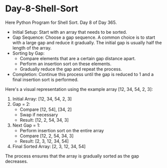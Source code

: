 # Day-8-Shell-Sort
Here Python Program for Shell Sort. Day 8 of Day 365.
- Initial Setup: Start with an array that needs to be sorted.
- Gap Sequence: Choose a gap sequence. A common choice is to start with a large gap and reduce it gradually. The initial gap is usually half the length of the array.
- Sorting by Gap:
  - Compare elements that are a certain gap distance apart.
  - Perform an insertion sort on these elements.
  - Gradually reduce the gap and repeat the process.
- Completion: Continue this process until the gap is reduced to 1 and a final insertion sort is performed.

Here's a visual representation using the example array [12, 34, 54, 2, 3]:

1. Initial Array: [12, 34, 54, 2, 3]
2. Gap = 2:
   - Compare [12, 54], [34, 2]
   - Swap if necessary
   - Result: [12, 2, 54, 34, 3]
3. Next Gap = 1:
   - Perform insertion sort on the entire array
   - Compare [12, 2, 54, 34, 3]
   - Result: [2, 3, 12, 34, 54]
4. Final Sorted Array: [2, 3, 12, 34, 54]

The process ensures that the array is gradually sorted as the gap decreases.
